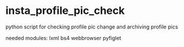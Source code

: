 # insta_profile_pic_check
python script for checking profile pic change and archiving profile pics

needed modules:
lxml
bs4
webbrowser
pyfiglet
